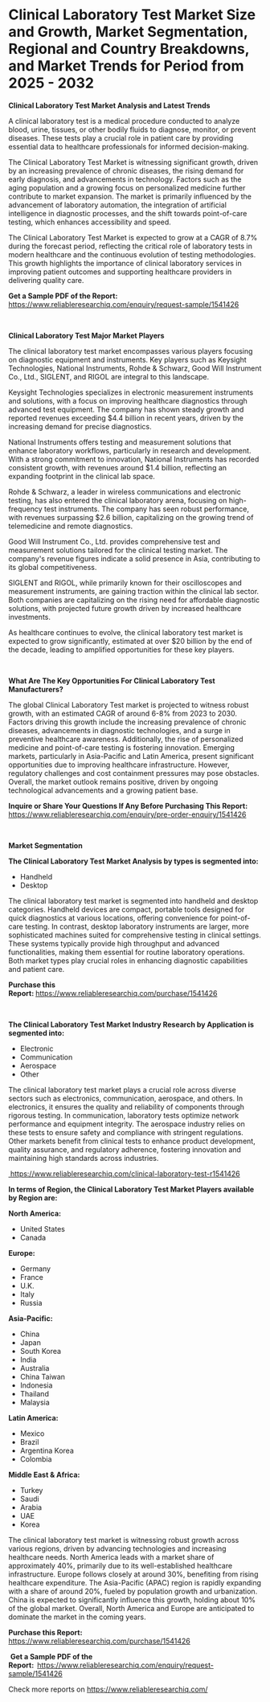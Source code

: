 <p><h1>Clinical Laboratory Test Market Size and Growth, Market Segmentation, Regional and Country Breakdowns, and Market Trends for Period from 2025 -  2032</h1></p><p><strong>Clinical Laboratory Test Market Analysis and Latest Trends</strong></p>
<p><p>A clinical laboratory test is a medical procedure conducted to analyze blood, urine, tissues, or other bodily fluids to diagnose, monitor, or prevent diseases. These tests play a crucial role in patient care by providing essential data to healthcare professionals for informed decision-making. </p><p>The Clinical Laboratory Test Market is witnessing significant growth, driven by an increasing prevalence of chronic diseases, the rising demand for early diagnosis, and advancements in technology. Factors such as the aging population and a growing focus on personalized medicine further contribute to market expansion. The market is primarily influenced by the advancement of laboratory automation, the integration of artificial intelligence in diagnostic processes, and the shift towards point-of-care testing, which enhances accessibility and speed. </p><p>The Clinical Laboratory Test Market is expected to grow at a CAGR of 8.7% during the forecast period, reflecting the critical role of laboratory tests in modern healthcare and the continuous evolution of testing methodologies. This growth highlights the importance of clinical laboratory services in improving patient outcomes and supporting healthcare providers in delivering quality care.</p></p>
<p><strong>Get a Sample PDF of the Report:&nbsp;</strong> <a href="https://www.reliableresearchiq.com/enquiry/request-sample/1541426?utm_campaign=99&utm_medium=2&utm_source=Github&utm_content=ia&utm_term=03032025&utm_id=clinical-laboratory-test">https://www.reliableresearchiq.com/enquiry/request-sample/1541426</a></p>
<p>&nbsp;</p>
<p><strong>Clinical Laboratory Test Major Market Players</strong></p>
<p><p>The clinical laboratory test market encompasses various players focusing on diagnostic equipment and instruments. Key players such as Keysight Technologies, National Instruments, Rohde & Schwarz, Good Will Instrument Co., Ltd., SIGLENT, and RIGOL are integral to this landscape. </p><p>Keysight Technologies specializes in electronic measurement instruments and solutions, with a focus on improving healthcare diagnostics through advanced test equipment. The company has shown steady growth and reported revenues exceeding $4.4 billion in recent years, driven by the increasing demand for precise diagnostics.</p><p>National Instruments offers testing and measurement solutions that enhance laboratory workflows, particularly in research and development. With a strong commitment to innovation, National Instruments has recorded consistent growth, with revenues around $1.4 billion, reflecting an expanding footprint in the clinical lab space.</p><p>Rohde & Schwarz, a leader in wireless communications and electronic testing, has also entered the clinical laboratory arena, focusing on high-frequency test instruments. The company has seen robust performance, with revenues surpassing $2.6 billion, capitalizing on the growing trend of telemedicine and remote diagnostics.</p><p>Good Will Instrument Co., Ltd. provides comprehensive test and measurement solutions tailored for the clinical testing market. The company's revenue figures indicate a solid presence in Asia, contributing to its global competitiveness.</p><p>SIGLENT and RIGOL, while primarily known for their oscilloscopes and measurement instruments, are gaining traction within the clinical lab sector. Both companies are capitalizing on the rising need for affordable diagnostic solutions, with projected future growth driven by increased healthcare investments.</p><p>As healthcare continues to evolve, the clinical laboratory test market is expected to grow significantly, estimated at over $20 billion by the end of the decade, leading to amplified opportunities for these key players.</p></p>
<p>&nbsp;</p>
<p><strong>What Are The Key Opportunities For Clinical Laboratory Test Manufacturers?</strong></p>
<p><p>The global Clinical Laboratory Test market is projected to witness robust growth, with an estimated CAGR of around 6-8% from 2023 to 2030. Factors driving this growth include the increasing prevalence of chronic diseases, advancements in diagnostic technologies, and a surge in preventive healthcare awareness. Additionally, the rise of personalized medicine and point-of-care testing is fostering innovation. Emerging markets, particularly in Asia-Pacific and Latin America, present significant opportunities due to improving healthcare infrastructure. However, regulatory challenges and cost containment pressures may pose obstacles. Overall, the market outlook remains positive, driven by ongoing technological advancements and a growing patient base.</p></p>
<p><strong>Inquire or Share Your Questions If Any Before Purchasing This Report:</strong> <a href="https://www.reliableresearchiq.com/enquiry/pre-order-enquiry/1541426?utm_campaign=99&utm_medium=2&utm_source=Github&utm_content=ia&utm_term=03032025&utm_id=clinical-laboratory-test">https://www.reliableresearchiq.com/enquiry/pre-order-enquiry/1541426</a></p>
<p>&nbsp;</p>
<p><strong>Market Segmentation</strong></p>
<p><strong>The Clinical Laboratory Test Market Analysis by types is segmented into:</strong></p>
<p><ul><li>Handheld</li><li>Desktop</li></ul></p>
<p><p>The clinical laboratory test market is segmented into handheld and desktop categories. Handheld devices are compact, portable tools designed for quick diagnostics at various locations, offering convenience for point-of-care testing. In contrast, desktop laboratory instruments are larger, more sophisticated machines suited for comprehensive testing in clinical settings. These systems typically provide high throughput and advanced functionalities, making them essential for routine laboratory operations. Both market types play crucial roles in enhancing diagnostic capabilities and patient care.</p></p>
<p><strong>Purchase this Report:&nbsp;</strong><a href="https://www.reliableresearchiq.com/purchase/1541426?utm_campaign=99&utm_medium=2&utm_source=Github&utm_content=ia&utm_term=03032025&utm_id=clinical-laboratory-test">https://www.reliableresearchiq.com/purchase/1541426</a></p>
<p>&nbsp;</p>
<p><strong>The Clinical Laboratory Test Market Industry Research by Application is segmented into:</strong></p>
<p><ul><li>Electronic</li><li>Communication</li><li>Aerospace</li><li>Other</li></ul></p>
<p><p>The clinical laboratory test market plays a crucial role across diverse sectors such as electronics, communication, aerospace, and others. In electronics, it ensures the quality and reliability of components through rigorous testing. In communication, laboratory tests optimize network performance and equipment integrity. The aerospace industry relies on these tests to ensure safety and compliance with stringent regulations. Other markets benefit from clinical tests to enhance product development, quality assurance, and regulatory adherence, fostering innovation and maintaining high standards across industries.</p></p>
<p><a href="https://www.reliableresearchiq.com/clinical-laboratory-test-r1541426?utm_campaign=99&utm_medium=2&utm_source=Github&utm_content=ia&utm_term=03032025&utm_id=clinical-laboratory-test">&nbsp;https://www.reliableresearchiq.com/clinical-laboratory-test-r1541426</a></p>
<p><strong>In terms of Region, the Clinical Laboratory Test Market Players available by Region are:</strong></p>
<p>
    <p> <strong> North America: </strong>
        <ul>
            <li>United States</li>
            <li>Canada</li>
        </ul>
        </p> 
    <p> <strong> Europe: </strong>
        <ul>
            <li>Germany</li>
            <li>France</li>
            <li>U.K.</li>
            <li>Italy</li>
            <li>Russia</li>
        </ul>
        </p> 
    <p> <strong> Asia-Pacific: </strong>
        <ul>
            <li>China</li>
            <li>Japan</li>
            <li>South Korea</li>
            <li>India</li>
            <li>Australia</li>
            <li>China Taiwan</li>
            <li>Indonesia</li>
            <li>Thailand</li>
            <li>Malaysia</li>
        </ul>
        </p> 
    <p> <strong> Latin America: </strong>
        <ul>
            <li>Mexico</li>
            <li>Brazil</li>
            <li>Argentina Korea</li>
            <li>Colombia</li>
        </ul>
        </p> 
    <p> <strong> Middle East & Africa: </strong>
        <ul>
            <li>Turkey</li>
            <li>Saudi</li>
            <li>Arabia</li>
            <li>UAE</li>
            <li>Korea</li>
        </ul>
    </p>
    </p>
<p><p>The clinical laboratory test market is witnessing robust growth across various regions, driven by advancing technologies and increasing healthcare needs. North America leads with a market share of approximately 40%, primarily due to its well-established healthcare infrastructure. Europe follows closely at around 30%, benefiting from rising healthcare expenditure. The Asia-Pacific (APAC) region is rapidly expanding with a share of around 20%, fueled by population growth and urbanization. China is expected to significantly influence this growth, holding about 10% of the global market. Overall, North America and Europe are anticipated to dominate the market in the coming years.</p></p>
<p><strong>Purchase this Report: </strong><a href="https://www.reliableresearchiq.com/purchase/1541426?utm_campaign=99&utm_medium=2&utm_source=Github&utm_content=ia&utm_term=03032025&utm_id=clinical-laboratory-test">https://www.reliableresearchiq.com/purchase/1541426</a></p>
<p>&nbsp;<strong>Get a Sample PDF of the Report:&nbsp;&nbsp;</strong><a href="https://www.reliableresearchiq.com/enquiry/request-sample/1541426?utm_campaign=99&utm_medium=2&utm_source=Github&utm_content=ia&utm_term=03032025&utm_id=clinical-laboratory-test">https://www.reliableresearchiq.com/enquiry/request-sample/1541426</a></p>
<p><strong></strong></p>
<p>Check more reports on <a href="https://www.reliableresearchiq.com/?utm_campaign=99&utm_medium=2&utm_source=Github&utm_content=ia&utm_term=03032025&utm_id=clinical-laboratory-test">https://www.reliableresearchiq.com/</a></p>